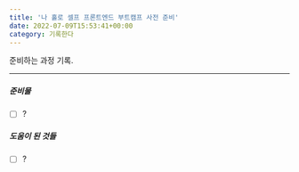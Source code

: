 ```yaml
---
title: '나 홀로 셀프 프론트엔드 부트캠프 사전 준비'
date: 2022-07-09T15:53:41+00:00
category: 기록한다
---
```


준비하는 과정 기록.

---

##### 준비물

- [ ] ?

##### 도움이 된 것들

- [ ] ?